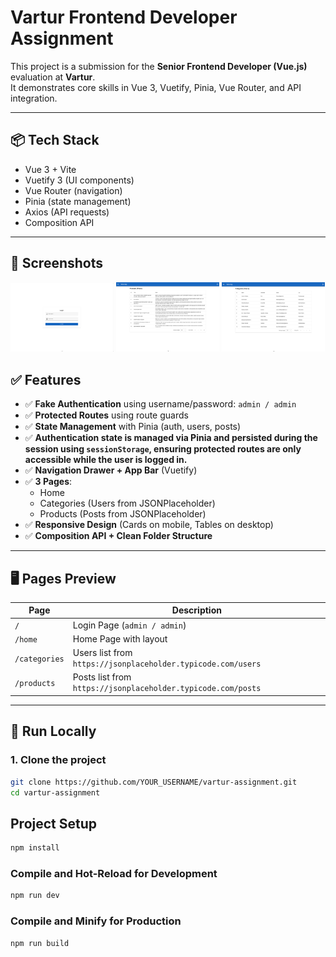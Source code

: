 # Vartur Frontend Developer Assignment

This project is a submission for the **Senior Frontend Developer (Vue.js)** evaluation at **Vartur**.  
It demonstrates core skills in Vue 3, Vuetify, Pinia, Vue Router, and API integration.

---

## 📦 Tech Stack

- Vue 3 + Vite
- Vuetify 3 (UI components)
- Vue Router (navigation)
- Pinia (state management)
- Axios (API requests)
- Composition API

---

## 📸 Screenshots
<img src="./public/images/loginPage.png" style="width: calc(100% / 3 - 3px)" />
<img src="./public/images/posts.png" style="width: calc(100% / 3 - 3px)"  />
<img src="./public/images/users.png" style="width: calc(100% / 3 - 3px)"  />

## ✅ Features

- ✅ **Fake Authentication** using username/password: `admin / admin`
- ✅ **Protected Routes** using route guards
- ✅ **State Management** with Pinia (auth, users, posts)
- ✅ **Authentication state is managed via Pinia and persisted during the session using `sessionStorage`, ensuring protected routes are only accessible while the user is logged in.**
- ✅ **Navigation Drawer + App Bar** (Vuetify)
- ✅ **3 Pages**:
  - Home
  - Categories (Users from JSONPlaceholder)
  - Products (Posts from JSONPlaceholder)
- ✅ **Responsive Design** (Cards on mobile, Tables on desktop)
- ✅ **Composition API + Clean Folder Structure**

---

## 🖥️ Pages Preview

| Page         | Description                                    |
|--------------|------------------------------------------------|
| `/`          | Login Page (`admin / admin`)                   |
| `/home`      | Home Page with layout                          |
| `/categories`| Users list from `https://jsonplaceholder.typicode.com/users` |
| `/products`  | Posts list from `https://jsonplaceholder.typicode.com/posts` |

---

## 🚀 Run Locally

### 1. Clone the project

```bash
git clone https://github.com/YOUR_USERNAME/vartur-assignment.git
cd vartur-assignment
```

## Project Setup

```sh
npm install
```

### Compile and Hot-Reload for Development

```sh
npm run dev
```

### Compile and Minify for Production

```sh
npm run build
```